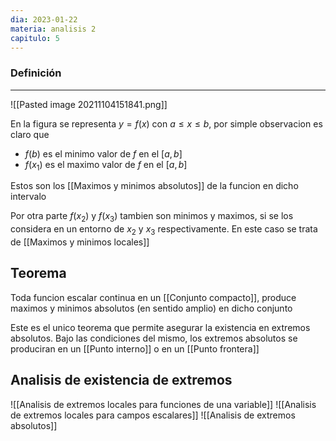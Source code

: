```yaml
---
dia: 2023-01-22
materia: analisis 2
capitulo: 5
---
```

### Definición
---
![[Pasted image 20211104151841.png]]

En la figura se representa $y = f(x)$ con $a \le x \le b$, por simple observacion es claro que
 * $f(b)$ es el minimo valor de $f$ en el $[a, b]$
 * $f(x_1)$ es el maximo valor de $f$ en el $[a, b]$

Estos son los [[Maximos y minimos absolutos]] de la funcion en dicho intervalo

Por otra parte $f(x_2)$ y $f(x_3)$ tambien son minimos y maximos, si se los considera en un entorno de $x_2$ y $x_3$ respectivamente. En este caso se trata de [[Maximos y minimos locales]]

## Teorema
Toda funcion escalar continua en un [[Conjunto compacto]], produce maximos y minimos absolutos (en sentido amplio) en dicho conjunto

Este es el unico teorema que permite asegurar la existencia en extremos absolutos. Bajo las condiciones del mismo, los extremos absolutos se produciran en un [[Punto interno]] o en un [[Punto frontera]]

## Analisis de existencia de extremos
![[Analisis de extremos locales para funciones de una variable]] ![[Analisis de extremos locales para campos escalares]] ![[Analisis de extremos absolutos]]